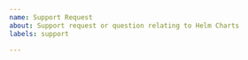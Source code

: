 ```yaml
---
name: Support Request
about: Support request or question relating to Helm Charts
labels: support

---
```


<!--
GitHub may not be the right place for support requests.

You can also post your question on the [Submariner
Slack](https://kubernetes.slack.com/archives/C010RJV694M) or the Submariner
[users](https://bit.ly/submariner-users) or
[developers](https://bit.ly/submariner-dev) mailing lists.

If the matter is security related, please disclose it privately to the
Submariner Owners: https://github.com/orgs/submariner-io/teams/submariner-core
-->
